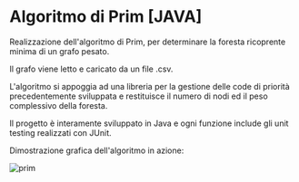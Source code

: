 # Algoritmo di Prim [JAVA]


Realizzazione dell'algoritmo di Prim, per determinare la foresta ricoprente minima di un grafo pesato.

Il grafo viene letto e caricato da un file .csv.

L'algoritmo si appoggia ad una libreria per la gestione delle code di priorità precedentemente sviluppata e restituisce il numero di nodi ed il peso complessivo della foresta.

Il progetto è interamente sviluppato in Java e ogni funzione include gli unit testing realizzati con JUnit.

Dimostrazione grafica dell'algoritmo in azione:

![prim](https://upload.wikimedia.org/wikipedia/commons/9/9b/PrimAlgDemo.gif)
